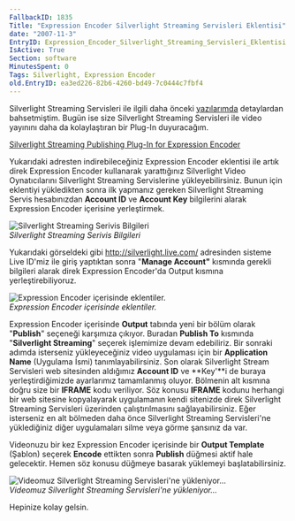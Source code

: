 ```yaml
---
FallbackID: 1835
Title: "Expression Encoder Silverlight Streaming Servisleri Eklentisi"
date: "2007-11-3"
EntryID: Expression_Encoder_Silverlight_Streaming_Servisleri_Eklentisi
IsActive: True
Section: software
MinutesSpent: 0
Tags: Silverlight, Expression Encoder
old.EntryID: ea3ed226-82b6-4260-bd49-7c0444c7fbf4
---
```

Silverlight Streaming Servisleri ile ilgili daha önceki
[yazılarımda](PermaLink.aspx?guid=e27332ab-82c3-4084-a220-181fb7f0b885)
detaylardan bahsetmiştim. Bugün ise size Silverlight Streaming
Servisleri ile video yayınını daha da kolaylaştıran bir Plug-In
duyuracağım.

[Silverlight Streaming Publishing Plug-In for Expression
Encoder](http://www.microsoft.com/downloads/details.aspx?FamilyID=382a3306-b212-4df3-af86-5d48be550b94&displaylang=en)

Yukarıdaki adresten indirebileceğiniz Expression Encoder eklentisi ile
artık direk Expression Encoder kullanarak yarattığınız Silverlight Video
Oynatıcılarını Silverlight Streaming Servislerine yükleyebilirsiniz.
Bunun için eklentiyi yükledikten sonra ilk yapmanız gereken Silverlight
Streaming Servis hesabınızdan **Account ID** ve **Account Key**
bilgilerini alarak Expression Encoder içerisine yerleştirmek.

![Silverlight Streaming Serivis
Bilgileri](media/Expression_Encoder_Silverlight_Streaming_Servisleri_Eklentisi/02112007_1.png)\
*Silverlight Streaming Serivis Bilgileri*

Yukarıdaki görseldeki gibi <http://silverlight.live.com/> adresinden
sisteme Live ID'miz ile giriş yaptıktan sonra "**Manage Account"**
kısmında gerekli bilgileri alarak direk Expression Encoder'da Output
kısmına yerleştirebiliyoruz.

![Expression Encoder içerisinde
eklentiler.](media/Expression_Encoder_Silverlight_Streaming_Servisleri_Eklentisi/02112007_2.png)\
*Expression Encoder içerisinde eklentiler.*

Expression Encoder içerisinde **Output** tabında yeni bir bölüm olarak
"**Publish**" seçeneği karşımıza çıkıyor. Buradan **Publish To**
kısmında "**Silverlight Streaming**" seçerek işlemimize devam
edebiliriz. Bir sonraki adımda isterseniz yükleyeceğiniz video
uygulaması için bir **Application Name** (Uygulama İsmi)
tanımlayabilirsiniz. Son olarak Silverlight Stream Servisleri web
sitesinden aldığımız **Account ID** ve **Key'**i de buraya
yerleştirdiğimizde ayarlarımız tamamlanmış oluyor. Bölmenin alt kısmına
doğru size bir **IFRAME** kodu veriliyor. Söz konusu **IFRAME** kodunu
herhangi bir web sitesine kopyalayarak uygulamanın kendi sitenizde direk
Silverlight Streaming Servisleri üzerinden çalıştırılmasını
sağlayabilirsiniz. Eğer isterseniz en alt bölmeden daha önce Silverlight
Streaming Servisleri'ne yüklediğiniz diğer uygulamaları silme veya görme
şansınız da var.

Videonuzu bir kez Expression Encoder içerisinde bir **Output Template**
(Şablon) seçerek **Encode** ettikten sonra **Publish** düğmesi aktif
hale gelecektir. Hemen söz konusu düğmeye basarak yüklemeyi
başlatabilirsiniz.

![Videomuz Silverlight Streaming Servisleri'ne
yükleniyor...](media/Expression_Encoder_Silverlight_Streaming_Servisleri_Eklentisi/02112007_3.png)\
*Videomuz Silverlight Streaming Servisleri'ne yükleniyor...*

Hepinize kolay gelsin.


